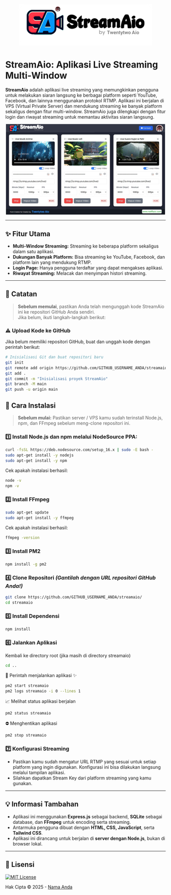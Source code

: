 <div align="center">
  <img alt="LOGO" src="https://raw.githubusercontent.com/Twentytwoaio/streamaio/refs/heads/main/img/logo.png" width="420" height="auto" />
</div>

# StreamAio: Aplikasi Live Streaming Multi-Window

**StreamAio** adalah aplikasi live streaming yang memungkinkan pengguna untuk melakukan siaran langsung ke berbagai platform seperti YouTube, Facebook, dan lainnya menggunakan protokol RTMP. Aplikasi ini berjalan di VPS (Virtual Private Server) dan mendukung streaming ke banyak platform sekaligus dengan fitur multi-window. StreamAio juga dilengkapi dengan fitur login dan riwayat streaming untuk memantau aktivitas siaran langsung.

<p align="center">
  <img alt="screenshot" src="https://raw.githubusercontent.com/Twentytwoaio/streamaio/refs/heads/main/img/screenshot.jpg" width="500px" height="auto" />
</p>

---

## ✨ Fitur Utama

- **Multi-Window Streaming:** Streaming ke beberapa platform sekaligus dalam satu aplikasi.
- **Dukungan Banyak Platform:** Bisa streaming ke YouTube, Facebook, dan platform lain yang mendukung RTMP.
- **Login Page:** Hanya pengguna terdaftar yang dapat mengakses aplikasi.
- **Riwayat Streaming:** Melacak dan menyimpan histori streaming.

---

## 📌 Catatan

> **Sebelum memulai**, pastikan Anda telah mengunggah kode StreamAio ini ke repositori GitHub Anda sendiri.  
> Jika belum, ikuti langkah-langkah berikut:

### **⚠️ Upload Kode ke GitHub**
Jika belum memiliki repositori GitHub, buat dan unggah kode dengan perintah berikut:

```bash
# Inisialisasi Git dan buat repositori baru
git init
git remote add origin https://github.com/GITHUB_USERNAME_ANDA/streamaio.git
git add .
git commit -m "Inisialisasi proyek StreamAio"
git branch -M main
git push -u origin main
```

## 📌 Cara Instalasi

> **Sebelum mulai:** Pastikan server / VPS kamu sudah terinstall Node.js, npm, dan FFmpeg sebelum meng-clone repositori ini.

### 1️⃣ **Install Node.js dan npm melalui NodeSource PPA:**
```bash
curl -fsSL https://deb.nodesource.com/setup_16.x | sudo -E bash -
sudo apt-get install -y nodejs
sudo apt-get install -y npm
```
Cek apakah instalasi berhasil:
```bash
node -v
npm -v
```

### 2️⃣ **Install FFmpeg**
```bash
sudo apt-get update
sudo apt-get install -y ffmpeg
```
Cek apakah instalasi berhasil:
```bash
ffmpeg -version
```

### 3️⃣ **Install PM2**
```bash
npm install -g pm2
```

### 4️⃣ **Clone Repositori** *(Gantilah dengan URL repositori GitHub Anda!)*
```bash
git clone https://github.com/GITHUB_USERNAME_ANDA/streamaio/
cd streamaio
```

### 5️⃣ **Install Dependensi**
```bash
npm install
```

### 6️⃣ **Jalankan Aplikasi**
Kembali ke directory root (jika masih di directory streamaio)
```bash
cd ..
```

🚀 Perintah menjalankan aplikasi ✨
```bash
pm2 start streamaio
pm2 logs streamaio -i 0 --lines 1
```

📈 Melihat status aplikasi berjalan
```bash
pm2 status streamaio
```

⛔ Menghentikan aplikasi
```bash
pm2 stop streamaio
```

### 7️⃣ **Konfigurasi Streaming**
* Pastikan kamu sudah mengatur URL RTMP yang sesuai untuk setiap platform yang ingin digunakan. Konfigurasi ini bisa dilakukan langsung melalui tampilan aplikasi.
* Silahkan dapatkan Stream Key dari platform streaming yang kamu gunakan.

---

## 💡 Informasi Tambahan

- Aplikasi ini menggunakan **Express.js** sebagai backend, **SQLite** sebagai database, dan **FFmpeg** untuk encoding serta streaming.
- Antarmuka pengguna dibuat dengan **HTML, CSS, JavaScript**, serta **Tailwind CSS**.
- Aplikasi ini dirancang untuk berjalan di **server dengan Node.js**, bukan di browser lokal.

---

## 📜 Lisensi

[![MIT License](https://img.shields.io/badge/License-MIT-green.svg)](https://github.com/Twentytwoaio/streamaio/blob/main/LICENSE)

Hak Cipta © 2025 - [Nama Anda](https://github.com/Twentytwoaio)
